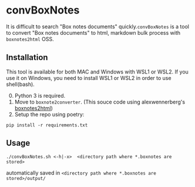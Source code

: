 # convBoxNotes

It is difficult to search "Box notes documents" quickly.`convBoxNotes` is a tool to convert "Box notes documents" to html, markdown bulk process with `boxnotes2html` OSS.

## Installation

This tool is available for both MAC and Windows with WSL1 or WSL2. If you use it on Windows, you need to install WSL1 or WSL2 in order to use shell(bash).

0. Python 3 is required.
1. Move to ```boxnote2converter```. (This souce code using alexwennerberg's [boxnotes2html](https://github.com/alexwennerberg/boxnotes2html))
2. Setup the repo using poetry:
```shell
pip install -r requirements.txt
```


## Usage

```Shell
./convBoxNotes.sh <-h|-x>  <directory path where *.boxnotes are stored>
```

automatically saved in ```<directory path where *.boxnotes are stored>/output/```